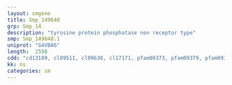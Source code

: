 ```yaml
---
layout: smgene
title: Smp_149640
grp: Smp_14
description: "tyrosine protein phosphatase non receptor type"
smp: Smp_149640.1
uniprot: "G4VBA6"
length:  2598
cdd: "cd13189, cl09511, cl09630, cl17171, pfam00373, pfam09379, pfam09380, smart00295"
kk: ns
categories: sm
---
```

